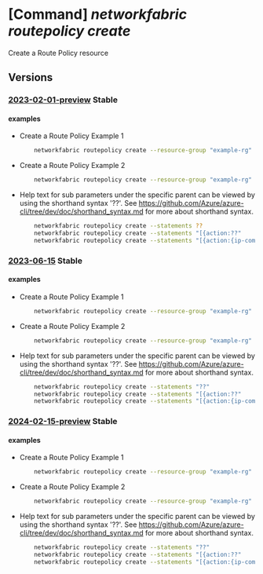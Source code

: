 # [Command] _networkfabric routepolicy create_

Create a Route Policy resource

## Versions

### [2023-02-01-preview](/Resources/mgmt-plane/L3N1YnNjcmlwdGlvbnMve30vcmVzb3VyY2Vncm91cHMve30vcHJvdmlkZXJzL21pY3Jvc29mdC5tYW5hZ2VkbmV0d29ya2ZhYnJpYy9yb3V0ZXBvbGljaWVzL3t9/2023-02-01-preview.xml) **Stable**

<!-- mgmt-plane /subscriptions/{}/resourcegroups/{}/providers/microsoft.managednetworkfabric/routepolicies/{} 2023-02-01-preview -->

#### examples

- Create a Route Policy Example 1
    ```bash
        networkfabric routepolicy create --resource-group "example-rg" --resource-name "example-routepolicy" --location "westus3" --statements "[{sequenceNumber:1234,condition:{ipCommunityIds:['/subscriptions/xxxxx-xxxx-xxxx-xxxx-xxxxx/resourceGroups/example-rg/providers/Microsoft.ManagedNetworkFabric/ipCommunities/example-ipCommunityName'],ipPrefixId:'/subscriptions/xxxxx-xxxx-xxxx-xxxx-xxxxx/resourceGroups/example-rg/providers/Microsoft.ManagedNetworkFabric/ipPrefixes/example-ipPrefixName'},action:{localPreference:123,actionType:Permit,ipCommunityProperties:{add:{ipCommunityIds:['/subscriptions/xxxxx-xxxx-xxxx-xxxx-xxxxx/resourceGroups/example-rg/providers/Microsoft.ManagedNetworkFabric/ipCommunities/example-ipCommunityName']}}}}]"
    ```

- Create a Route Policy Example 2
    ```bash
        networkfabric routepolicy create --resource-group "example-rg" --resource-name "example-routepolicy" --location "westus3" --statements "[{sequenceNumber:1235,condition:{ipExtendedCommunityIds:['/subscriptions/xxxxx-xxxx-xxxx-xxxx-xxxxx/resourceGroups/example-rg/providers/Microsoft.ManagedNetworkFabric/ipExtendedCommunities/example-ipExtendedCommunityName']},action:{localPreference:1235,actionType:Deny,ipExtendedCommunityProperties:{set:{ipExtendedCommunityIds:['/subscriptions/xxxxx-xxxx-xxxx-xxxx-xxxxx/resourceGroups/example-rg/providers/Microsoft.ManagedNetworkFabric/ipExtendedCommunities/example-ipExtendedCommunityName']}}}}]"
    ```

- Help text for sub parameters under the specific parent can be viewed by using the shorthand syntax '??'. See https://github.com/Azure/azure-cli/tree/dev/doc/shorthand_syntax.md for more about shorthand syntax.
    ```bash
        networkfabric routepolicy create --statements ??
        networkfabric routepolicy create --statements "[{action:??"
        networkfabric routepolicy create --statements "[{action:{ip-community-properties:??"
    ```

### [2023-06-15](/Resources/mgmt-plane/L3N1YnNjcmlwdGlvbnMve30vcmVzb3VyY2Vncm91cHMve30vcHJvdmlkZXJzL21pY3Jvc29mdC5tYW5hZ2VkbmV0d29ya2ZhYnJpYy9yb3V0ZXBvbGljaWVzL3t9/2023-06-15.xml) **Stable**

<!-- mgmt-plane /subscriptions/{}/resourcegroups/{}/providers/microsoft.managednetworkfabric/routepolicies/{} 2023-06-15 -->

#### examples

- Create a Route Policy Example 1
    ```bash
        networkfabric routepolicy create --resource-group "example-rg" --resource-name "example-routepolicy" --location "westus3" --default-action "Permit" --nf-id "/subscriptions/xxxxx-xxxx-xxxx-xxxx-xxxxx/resourceGroups/example-rg/providers/Microsoft.ManagedNetworkFabric/networkFabrics/example-fabric" --address-family-type "IPv4" --statements "[{sequenceNumber:1234,condition:{ipCommunityIds:['/subscriptions/xxxxx-xxxx-xxxx-xxxx-xxxxx/resourceGroups/example-rg/providers/Microsoft.ManagedNetworkFabric/ipCommunities/example-ipCommunityName'],ipPrefixId:'/subscriptions/xxxxx-xxxx-xxxx-xxxx-xxxxx/resourceGroups/example-rg/providers/Microsoft.ManagedNetworkFabric/ipPrefixes/example-ipPrefixName',type:Or},action:{localPreference:123,actionType:Permit,ipCommunityProperties:{add:{ipCommunityIds:['/subscriptions/xxxxx-xxxx-xxxx-xxxx-xxxxx/resourceGroups/example-rg/providers/Microsoft.ManagedNetworkFabric/ipCommunities/example-ipCommunityName']}}}}]"
    ```

- Create a Route Policy Example 2
    ```bash
        networkfabric routepolicy create --resource-group "example-rg" --resource-name "example-routepolicy" --location "westus3" --default-action "Permit" --nf-id "/subscriptions/xxxxx-xxxx-xxxx-xxxx-xxxxx/resourceGroups/example-rg/providers/Microsoft.ManagedNetworkFabric/networkFabrics/example-fabric" --address-family-type "IPv4" --statements "[{sequenceNumber:1235,condition:{ipExtendedCommunityIds:['/subscriptions/xxxxx-xxxx-xxxx-xxxx-xxxxx/resourceGroups/example-rg/providers/Microsoft.ManagedNetworkFabric/ipExtendedCommunities/example-ipExtendedCommunityName'],type:And},action:{localPreference:1235,actionType:Deny,ipExtendedCommunityProperties:{set:{ipExtendedCommunityIds:['/subscriptions/xxxxx-xxxx-xxxx-xxxx-xxxxx/resourceGroups/example-rg/providers/Microsoft.ManagedNetworkFabric/ipExtendedCommunities/example-ipExtendedCommunityName']}}}}]"
    ```

- Help text for sub parameters under the specific parent can be viewed by using the shorthand syntax '??'. See https://github.com/Azure/azure-cli/tree/dev/doc/shorthand_syntax.md for more about shorthand syntax.
    ```bash
        networkfabric routepolicy create --statements "??"
        networkfabric routepolicy create --statements "[{action:??"
        networkfabric routepolicy create --statements "[{action:{ip-community-properties:??"
    ```

### [2024-02-15-preview](/Resources/mgmt-plane/L3N1YnNjcmlwdGlvbnMve30vcmVzb3VyY2Vncm91cHMve30vcHJvdmlkZXJzL21pY3Jvc29mdC5tYW5hZ2VkbmV0d29ya2ZhYnJpYy9yb3V0ZXBvbGljaWVzL3t9/2024-02-15-preview.xml) **Stable**

<!-- mgmt-plane /subscriptions/{}/resourcegroups/{}/providers/microsoft.managednetworkfabric/routepolicies/{} 2024-02-15-preview -->

#### examples

- Create a Route Policy Example 1
    ```bash
        networkfabric routepolicy create --resource-group "example-rg" --resource-name "example-routepolicy" --location "westus3" --default-action "Permit" --nf-id "/subscriptions/xxxxx-xxxx-xxxx-xxxx-xxxxx/resourceGroups/example-rg/providers/Microsoft.ManagedNetworkFabric/networkFabrics/example-fabric" --address-family-type "IPv4" --statements "[{sequenceNumber:1234,condition:{ipCommunityIds:['/subscriptions/xxxxx-xxxx-xxxx-xxxx-xxxxx/resourceGroups/example-rg/providers/Microsoft.ManagedNetworkFabric/ipCommunities/example-ipCommunityName'],ipPrefixId:'/subscriptions/xxxxx-xxxx-xxxx-xxxx-xxxxx/resourceGroups/example-rg/providers/Microsoft.ManagedNetworkFabric/ipPrefixes/example-ipPrefixName',type:Or},action:{localPreference:123,actionType:Permit,ipCommunityProperties:{add:{ipCommunityIds:['/subscriptions/xxxxx-xxxx-xxxx-xxxx-xxxxx/resourceGroups/example-rg/providers/Microsoft.ManagedNetworkFabric/ipCommunities/example-ipCommunityName']}}}}]"
    ```

- Create a Route Policy Example 2
    ```bash
        networkfabric routepolicy create --resource-group "example-rg" --resource-name "example-routepolicy" --location "westus3" --default-action "Permit" --nf-id "/subscriptions/xxxxx-xxxx-xxxx-xxxx-xxxxx/resourceGroups/example-rg/providers/Microsoft.ManagedNetworkFabric/networkFabrics/example-fabric" --address-family-type "IPv4" --statements "[{sequenceNumber:1235,condition:{ipExtendedCommunityIds:['/subscriptions/xxxxx-xxxx-xxxx-xxxx-xxxxx/resourceGroups/example-rg/providers/Microsoft.ManagedNetworkFabric/ipExtendedCommunities/example-ipExtendedCommunityName'],type:And},action:{localPreference:1235,actionType:Deny,ipExtendedCommunityProperties:{set:{ipExtendedCommunityIds:['/subscriptions/xxxxx-xxxx-xxxx-xxxx-xxxxx/resourceGroups/example-rg/providers/Microsoft.ManagedNetworkFabric/ipExtendedCommunities/example-ipExtendedCommunityName']}}}}]"
    ```

- Help text for sub parameters under the specific parent can be viewed by using the shorthand syntax '??'. See https://github.com/Azure/azure-cli/tree/dev/doc/shorthand_syntax.md for more about shorthand syntax.
    ```bash
        networkfabric routepolicy create --statements "??"
        networkfabric routepolicy create --statements "[{action:??"
        networkfabric routepolicy create --statements "[{action:{ip-community-properties:??"
    ```
